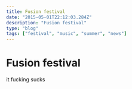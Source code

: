 ```yaml
---
title: Fusion festival
date: "2015-05-01T22:12:03.284Z"
description: "Fusion festival"
type: "blog"
tags: ["festival", "music", "summer", "news"]
---
```

# Fusion festival

it fucking sucks